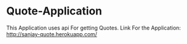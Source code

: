 # Quote-Application

This Application uses api For getting Quotes.
Link For the Application: http://sanjay-quote.herokuapp.com/
